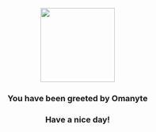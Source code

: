<p align="center">
    <img src="https://raw.githubusercontent.com/PokeAPI/sprites/master/sprites/pokemon/138.png" width="150" height="150">
</p>
<h3 align="center">You have been greeted by  <b>Omanyte</b></h3>
<h3 align="center">Have a nice day!</h3>
